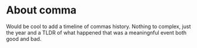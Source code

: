 # About comma

Would be cool to add a timeline of commas history. Nothing to complex, just the year and a TLDR of what happened that was a meaningnful event both good and bad.